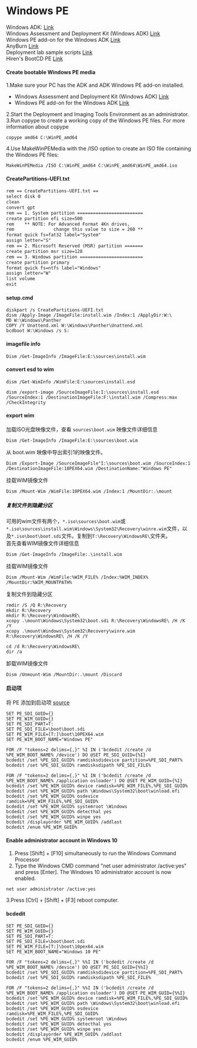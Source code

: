 # Windows PE         
Windows ADK: [Link](https://docs.microsoft.com/en-us/windows-hardware/get-started/adk-install)             
Windows Assessment and Deployment Kit (Windows ADK) [Link](https://learn.microsoft.com/en-us/windows-hardware/get-started/adk-install)        
Windows PE add-on for the Windows ADK [Link](https://learn.microsoft.com/en-us/windows-hardware/get-started/adk-install)           
AnyBurn [Link](https://www.anyburn.com/index.htm)          
Deployment lab sample scripts [Link](https://learn.microsoft.com/en-us/windows-hardware/manufacture/desktop/oem-deployment-of-windows-desktop-editions-sample-scripts?view=windows-11)                   
Hiren's BootCD PE [Link](https://www.hirensbootcd.org/)            
#### Create bootable Windows PE media            
1.Make sure your PC has the ADK and ADK Windows PE add-on installed.      
- Windows Assessment and Deployment Kit (Windows ADK) [Link](https://learn.microsoft.com/en-us/windows-hardware/get-started/adk-install)        
- Windows PE add-on for the Windows ADK [Link](https://learn.microsoft.com/en-us/windows-hardware/get-started/adk-install)           

2.Start the Deployment and Imaging Tools Environment as an administrator.          
3.Run copype to create a working copy of the Windows PE files. For more information about copype         
```
copype amd64 C:\WinPE_amd64
```
4.Use MakeWinPEMedia with the /ISO option to create an ISO file containing the Windows PE files:           
```
MakeWinPEMedia /ISO C:\WinPE_amd64 C:\WinPE_amd64\WinPE_amd64.iso
```
#### CreatePartitions-UEFI.txt          
```txt
rem == CreatePartitions-UEFI.txt ==
select disk 0
clean
convert gpt
rem == 1. System partition =========================
create partition efi size=500
rem    ** NOTE: For Advanced Format 4Kn drives,
rem               change this value to size = 260 ** 
format quick fs=fat32 label="System"
assign letter="S"
rem == 2. Microsoft Reserved (MSR) partition =======
create partition msr size=128
rem == 3. Windows partition ========================
create partition primary  
format quick fs=ntfs label="Windows"
assign letter="W"
list volume
exit
```
#### setup.cmd        
```
diskpart /s CreatePartitions-UEFI.txt
dism /Apply-Image /ImageFile:install.wim /Index:1 /ApplyDir:W:\
MD W:\Windows\Panther
COPY /Y Unattend.xml W:\Windows\Panther\Unattend.xml
bcdboot W:\Windows /s S:
```
#### imagefile info         
```
Dism /Get-ImageInfo /ImageFile:E:\sources\install.wim
```
#### convert esd to wim    
```
dism /Get-WimInfo /WimFile:E:\sources\install.esd
```
```
dism /export-image /SourceImageFile:I:\sources\install.esd /SourceIndex:1 /DestinationImageFile:F:\install.wim /Compress:max /CheckIntegrity
```
#### export wim              
加载ISO光盘映像文件，查看 `sources\boot.wim` 映像文件详细信息            
```
Dism /Get-ImageInfo /ImageFile:E:\sources\boot.wim
```
从 boot.wim 映像中导出索引1的映像文件。
```
Dism /Export-Image /SourceImageFile"I:\sources\boot.wim /SourceIndex:1 /DestinationImageFile:10PEX64.wim /DestinationName:"Windows PE"
```
挂载WIM镜像文件          
```
Dism /Mount-Wim /WimFile:10PEX64.wim /Index:1 /MountDir:.\mount
```
##### 复制文件到隐藏分区            
可用的wim文件有两个，`*.iso\sources\boot.wim`或`*.iso\sources\install.wim\Windows\System32\Recovery\winre.wim`文件，以及`*.iso\boot\boot.sdi`文件。复制到`T:\Recovery\WindowsRE\`文件夹。          
首先查看WIM镜像文件详细信息          
```
Dism /Get-ImageInfo /ImageFile:.\install.wim
```
挂载WIM镜像文件            
```
Dism /Mount-Wim /WimFile:%WIM_FILE% /Index:%WIM_INDEX% /MountDir:%WIM_MOUNTPATH%
```
复制文件到隐藏分区           
```
rmdir /S /Q R:\Recovery
mkdir R:\Recovery
mkdir R:\Recovery\WindowsRE\
xcopy .\mount\Windows\System32\boot.sdi R:\Recovery\WindowsRE\ /H /K /Y
xcopy .\mount\Windows\System32\Recovery\winre.wim R:\Recovery\WindowsRE\ /H /K /Y

cd /d R:\Recovery\WindowsRE\
dir /a
```
卸载WIM镜像文件          
```
Dism /Unmount-Wim /MountDir:.\mount /Discard
```
#### 启动项            
将 PE 添加到启动项 [source](/storage/windows/deploy/add_pe.bat)           
```
SET PE_SDI_GUID={}
SET PE_WIM_GUID={}
SET PE_SDI_PART=T:
SET PE_SDI_FILE=\boot\boot.sdi
SET PE_WIM_FILE=[T:]\boot\10PEX64.wim
SET PE_WIM_BOOT_NAME="Windows PE"

FOR /F "tokens=2 delims={,}" %I IN ('bcdedit /create /d %PE_WIM_BOOT_NAME% /device') DO @SET PE_SDI_GUID={%I}
bcdedit /set %PE_SDI_GUID% ramdisksdidevice partition=%PE_SDI_PART%
bcdedit /set %PE_SDI_GUID% ramdisksdipath %PE_SDI_FILE%

FOR /F "tokens=2 delims={,}" %I IN ('bcdedit /create /d %PE_WIM_BOOT_NAME% /application osloader') DO @SET PE_WIM_GUID={%I}
bcdedit /set %PE_WIM_GUID% device ramdisk=%PE_WIM_FILE%,%PE_SDI_GUID%
bcdedit /set %PE_WIM_GUID% path \Windows\System32\boot\winload.efi
bcdedit /set %PE_WIM_GUID% osdevice ramdisk=%PE_WIM_FILE%,%PE_SDI_GUID%
bcdedit /set %PE_WIM_GUID% systemroot \Windows
bcdedit /set %PE_WIM_GUID% detecthal yes
bcdedit /set %PE_WIM_GUID% winpe yes
bcdedit /displayorder %PE_WIM_GUID% /addlast
bcdedit /enum %PE_WIM_GUID%
```
#### Enable administrator account in Windows 10               
1. Press [Shift] + [F10] simultaneously to run the Windows Command Processor             
2. Type the Windows CMD command "net user administrator /active:yes" and press [Enter]. The Windows 10 administrator account is now enabled.       
```
net user administrator /active:yes
```
3.Press [Ctrl] + [Shift] + [F3] reboot computer.       
#### bcdedit        
```
SET PE_SDI_GUID={}
SET PE_WIM_GUID={}
SET PE_SDI_PART=T:
SET PE_SDI_FILE=\boot\boot.sdi
SET PE_WIM_FILE=[T:]\boot\10pex64.wim
SET PE_WIM_BOOT_NAME="Windows 10 PE"

FOR /F "tokens=2 delims={,}" %%I IN ('bcdedit /create /d %PE_WIM_BOOT_NAME% /device') DO @SET PE_SDI_GUID={%%I}
bcdedit /set %PE_SDI_GUID% ramdisksdidevice partition=%PE_SDI_PART%
bcdedit /set %PE_SDI_GUID% ramdisksdipath %PE_SDI_FILE%

FOR /F "tokens=2 delims={,}" %%I IN ('bcdedit /create /d %PE_WIM_BOOT_NAME% /application osloader') DO @SET PE_WIM_GUID={%%I}
bcdedit /set %PE_WIM_GUID% device ramdisk=%PE_WIM_FILE%,%PE_SDI_GUID%
bcdedit /set %PE_WIM_GUID% path \Windows\System32\boot\winload.efi
bcdedit /set %PE_WIM_GUID% osdevice ramdisk=%PE_WIM_FILE%,%PE_SDI_GUID%
bcdedit /set %PE_WIM_GUID% systemroot \Windows
bcdedit /set %PE_WIM_GUID% detecthal yes
bcdedit /set %PE_WIM_GUID% winpe yes
bcdedit /displayorder %PE_WIM_GUID% /addlast
bcdedit /enum %PE_WIM_GUID%
```